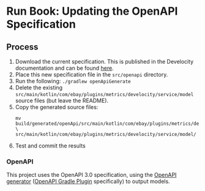 # Run Book: Updating the OpenAPI Specification

## Process

1. Download the current specification.  This is published in the Develocity documentation and 
   can be found [here](https://docs.gradle.com/enterprise/api-manual/#reference_documentation).
2. Place this new specification file in the `src/openapi` directory.
3. Run the following: `./gradlew openApiGenerate`
4. Delete the existing `src/main/kotlin/com/ebay/plugins/metrics/develocity/service/model`
   source files (but leave the README).
5. Copy the generated source files:
   ```
   mv build/generated/openApi/src/main/kotlin/com/ebay/plugins/metrics/develocity/service/model/* \
   src/main/kotlin/com/ebay/plugins/metrics/develocity/service/model/
   ```
6. Test and commit the results

### OpenAPI

This project uses the OpenAPI 3.0 specification, using the
[OpenAPI generator](https://github.com/OpenAPITools/openapi-generator)
([OpenAPI Gradle Plugin](https://github.com/OpenAPITools/openapi-generator/tree/master/modules/openapi-generator-gradle-plugin)
specifically) to output models.



